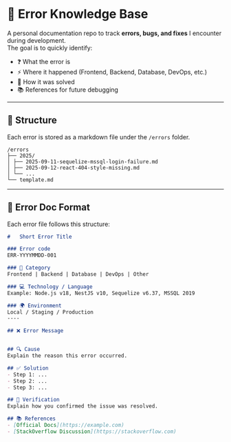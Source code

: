 # 🚨 Error Knowledge Base

A personal documentation repo to track **errors, bugs, and fixes** I encounter during development.  
The goal is to quickly identify:
- ❓ What the error is  
- ⚡ Where it happened (Frontend, Backend, Database, DevOps, etc.)  
- 🔧 How it was solved  
- 📚 References for future debugging  

---

## 📂 Structure
Each error is stored as a markdown file under the `/errors` folder.

```
/errors
├── 2025/
│ ├── 2025-09-11-sequelize-mssql-login-failure.md
│ ├── 2025-09-12-react-404-style-missing.md
│ └── ...
└── template.md
```



---

## 📝 Error Doc Format
Each error file follows this structure:

```markdown
#   Short Error Title

### Error code
ERR-YYYYMMDD-001

### 📌 Category
Frontend | Backend | Database | DevOps | Other

### 💻 Technology / Language
Example: Node.js v18, NestJS v10, Sequelize v6.37, MSSQL 2019

### 🌍 Environment
Local / Staging / Production
----

## ❌ Error Message


## 🔍 Cause
Explain the reason this error occurred.

## ✅ Solution
- Step 1: ...
- Step 2: ...
- Step 3: ...

## 🔎 Verification
Explain how you confirmed the issue was resolved.

## 📚 References
- [Official Docs](https://example.com)
- [StackOverflow Discussion](https://stackoverflow.com)



```















